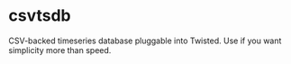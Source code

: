 # csvtsdb
CSV-backed timeseries database pluggable into Twisted. Use if you want simplicity more than speed.
